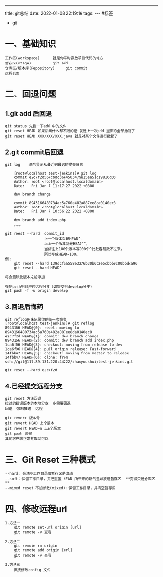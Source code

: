 ---
title: git总结
date: 2022-01-08 22:19:16
tags:
--- #标签
- git
# 一、基础知识

    工作区(workspace)      就是你平时存放项目代码的地方
    暂存区(stage)          git add
    仓库区/版本库(Repository)     git commit
    远程仓库

# 二、回退问题
## 1.git add 后回退

    git status 先看一下add 中的文件
    git reset HEAD 如果后面什么都不跟的话 就是上一次add 里面的全部撤销了
    git reset HEAD XXX/XXX/XXX.java 就是对某个文件进行撤销了


## 2.git commit后回退

    git log    命令显示从最近到最远的提交日志

        [root@localhost test-jenkins]# git log
        commit e2c7f2d567cbdc36e4503479e15ea51d19816d33
        Author: root <root@localhost.localdomain>
        Date:   Fri Jan 7 11:17:27 2022 +0800

        dev branch change

        commit 8943166480734ac5a760e482a887ee8da0140ec8
        Author: root <root@localhost.localdomain>
        Date:   Fri Jan 7 10:56:22 2022 +0800

        dev branch add index.php
        。。。。

    git reest --hard  commit_id
                      上一个版本就是HEAD^，
                      上上一个版本就是HEAD^^，
                      当然往上100个版本写100个^比较容易数不过来，
                      所以写成HEAD~100。
    例：
        git reset --hard 139dcfaa558e3276b30b6b2e5cbbb9c00bbdca96
        git reset --hard HEAD^

    将会删除此版本之前添加

    强制push到对应的远程分支（如提交到develop分支）
    git push -f -u origin develop


## 3.回退后悔药

    git reflog用来记录你的每一次命令
    [root@localhost test-jenkins]# git reflog
    8943166 HEAD@{0}: reset: moving to 8943166480734ac5a760e482a887ee8da0140ec8
    e2c7f2d HEAD@{1}: commit: dev branch change
    8943166 HEAD@{2}: commit: dev branch add index.php
    1ca6f06 HEAD@{3}: checkout: moving from release to dev
    1ca6f06 HEAD@{4}: pull origin release: Fast-forward
    14fbb47 HEAD@{5}: checkout: moving from master to release
    14fbb47 HEAD@{6}: clone: from ssh://git@117.89.131.220:44222/zhaoyoushui/test-jenkins.git

    git reset --hard e2c7f2d

## 4.已经提交远程分支

    git reset 方法回退
    拉过的错误版本的本地分支  多需要回退
    回退  强制推送  远程

    git revert 版本号
    git revert HEAD 上个版本
    git revert HEAD~n 上n个版本
    git push 远程
    其他客户端正常拉取就可以


# 三、Git Reset 三种模式
    --hard: 会清空工作目录和暂存区的改动
    --soft：保留工作目录，并把重置 HEAD 所带来的新的差异放进暂存区  **变得只是仓库区**
    --mixed reset 不加参数(mixed)：保留工作目录，并清空暂存区


# 四、修改远程url

    1.方法一
        git remote set-url origin [url]
        git remote -v 查看
    
    2.方法二
        git remote rm origin
        git remote add origin [url]
        git remote -v 查看
    
    3.方法三
        直接修改config 文件


